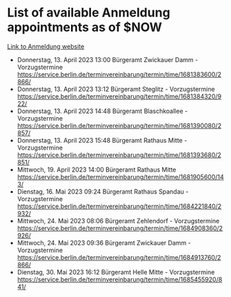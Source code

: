 # List of available Anmeldung appointments as of $NOW
[Link to Anmeldung website](https://service.berlin.de/terminvereinbarung/termin/tag.php?termin=1&anliegen[]=120686&dienstleisterlist=122210,122217,327316,122219,327312,122227,327314,122231,327346,122243,327348,122254,122252,329742,122260,329745,122262,329748,122271,327278,122273,327274,122277,327276,330436,122280,327294,122282,327290,122284,327292,122291,327270,122285,327266,122286,327264,122296,327268,150230,329760,122297,327286,122294,327284,122312,329763,122314,329775,122304,327330,122311,327334,122309,327332,317869,122281,327352,122279,329772,122283,122276,327324,122274,327326,122267,329766,122246,327318,122251,327320,122257,327322,122208,327298,122226,327300&herkunft=http%3A%2F%2Fservice.berlin.de%2Fdienstleistung%2F120686%2F)
- Donnerstag, 13. April 2023 13:00 Bürgeramt Zwickauer Damm - Vorzugstermine https://service.berlin.de/terminvereinbarung/termin/time/1681383600/2866/
- Donnerstag, 13. April 2023 13:12 Bürgeramt Steglitz - Vorzugstermine https://service.berlin.de/terminvereinbarung/termin/time/1681384320/922/
- Donnerstag, 13. April 2023 14:48 Bürgeramt Blaschkoallee - Vorzugstermine https://service.berlin.de/terminvereinbarung/termin/time/1681390080/2857/
- Donnerstag, 13. April 2023 15:48 Bürgeramt Rathaus Mitte - Vorzugstermine https://service.berlin.de/terminvereinbarung/termin/time/1681393680/2851/
- Mittwoch, 19. April 2023 14:00 Bürgeramt Rathaus Mitte https://service.berlin.de/terminvereinbarung/termin/time/1681905600/143/
- Dienstag, 16. Mai 2023 09:24 Bürgeramt Rathaus Spandau - Vorzugstermine https://service.berlin.de/terminvereinbarung/termin/time/1684221840/2932/
- Mittwoch, 24. Mai 2023 08:06 Bürgeramt Zehlendorf - Vorzugstermine https://service.berlin.de/terminvereinbarung/termin/time/1684908360/2926/
- Mittwoch, 24. Mai 2023 09:36 Bürgeramt Zwickauer Damm - Vorzugstermine https://service.berlin.de/terminvereinbarung/termin/time/1684913760/2866/
- Dienstag, 30. Mai 2023 16:12 Bürgeramt Helle Mitte - Vorzugstermine https://service.berlin.de/terminvereinbarung/termin/time/1685455920/841/
